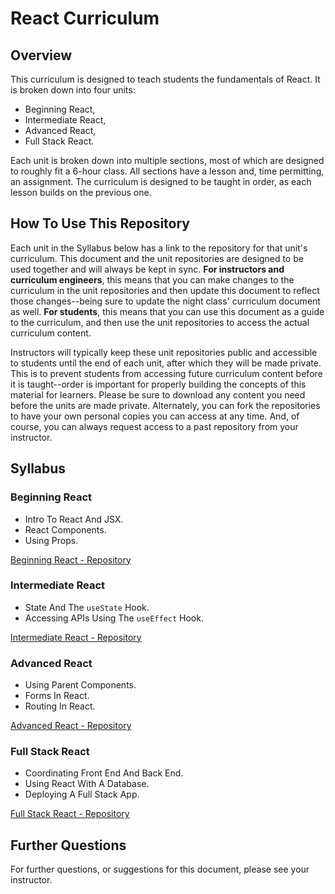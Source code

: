 # React Curriculum

## Overview

This curriculum is designed to teach students the fundamentals of React. It is broken down into four units:

- Beginning React,
- Intermediate React,
- Advanced React,
- Full Stack React.

Each unit is broken down into multiple sections, most of which are designed to roughly fit a 6-hour class. All sections have a lesson and, time permitting, an assignment. The curriculum is designed to be taught in order, as each lesson builds on the previous one.

## How To Use This Repository

Each unit in the Syllabus below has a link to the repository for that unit's curriculum. This document and the unit repositories are designed to be used together and will always be kept in sync. **For instructors and curriculum engineers**, this means that you can make changes to the curriculum in the unit repositories and then update this document to reflect those changes--being sure to update the night class' curriculum document as well. **For students**, this means that you can use this document as a guide to the curriculum, and then use the unit repositories to access the actual curriculum content.

Instructors will typically keep these unit repositories public and accessible to students until the end of each unit, after which they will be made private. This is to prevent students from accessing future curriculum content before it is taught--order is important for properly building the concepts of this material for learners. Please be sure to download any content you need before the units are made private. Alternately, you can fork the repositories to have your own personal copies you can access at any time. And, of course, you can always request access to a past repository from your instructor.

## Syllabus


### Beginning React

- Intro To React And JSX.
- React Components.
- Using Props.

[Beginning React - Repository](https://github.com/nobledesktop/beginning-react)

### Intermediate React

- State And The `useState` Hook.
- Accessing APIs Using The `useEffect` Hook.

[Intermediate React - Repository](https://github.com/nobledesktop/intermediate-react)

### Advanced React

- Using Parent Components.
- Forms In React.
- Routing In React.

[Advanced React - Repository](https://github.com/nobledesktop/advanced-react)

### Full Stack React

- Coordinating Front End And Back End.
- Using React With A Database.
- Deploying A Full Stack App.

[Full Stack React - Repository](https://github.com/nobledesktop/full-stack-react)

## Further Questions

For further questions, or suggestions for this document, please see your instructor.
